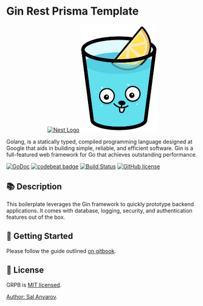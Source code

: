 # Gin Rest Prisma Template

<p align="center">  
  <a href="http://golang.org" target="blank"><img src="https://cacophony.org.nz/sites/default/files/gopher.png" width="200" alt="Nest Logo" /></a>  
  <a href="https://gin-gonic.com/" target="blank"><img src="https://raw.githubusercontent.com/gin-gonic/logo/master/color.png" width="200" alt="Nest Logo" /></a>  
</p>  
  
Golang, is a statically typed, compiled programming language designed at Google that aids in building simple, reliable, and efficient software. Gin is a full-featured web framework for Go that achieves outstanding performance.

[![GoDoc](https://godoc.org/github.com/gin-gonic/gin?status.svg)](https://godoc.org/github.com/gin-gonic/gin)
[![codebeat badge](https://codebeat.co/badges/c9d048b7-5d3b-416a-ab64-b9f510f947ed)](https://codebeat.co/projects/github-com-msanvarov-gin-rest-prisma-boilerplate-master)
[![Build Status](https://travis-ci.org/msanvarov/gin-rest-prisma-boilerplate.svg?branch=master)](https://travis-ci.org/msanvarov/gin-rest-prisma-boilerplate)
[![GitHub license](https://img.shields.io/github/license/msanvarov/gin-rest-prisma-boilerplate)](https://github.com/msanvarov/gin-rest-prisma-boilerplate/blob/master/LICENSE)

## 📚 Description

This boilerplate leverages the Gin framework to quickly prototype backend applications. It comes with database, logging, security, and authentication features out of the box.

## 🔨 Getting Started

Please follow the guide outlined [on gitbook](https://salim-anvarov.gitbook.io/grpb-starter/).

## 📝 License

GRPB is [MIT licensed](https://github.com/msanvarov/gin-rest-prisma-boilerplate/blob/master/LICENSE).

[Author: Sal Anvarov](https://msanvarov.github.io/personal-portfolio/).
